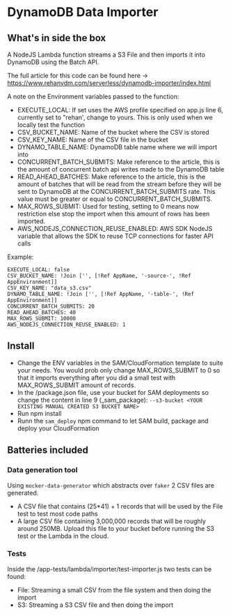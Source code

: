 # DynamoDB Data Importer

## What's in side the box
A NodeJS Lambda function streams a S3 File and then imports it into DynamoDB using the Batch API. 

The full article for this code can be found here -> https://www.rehanvdm.com/serverless/dynamodb-importer/index.html

A note on the Environment variables passed to the function: 

- EXECUTE_LOCAL: If set uses the AWS profile specified on app.js line 6, currently set to "rehan', change to yours.
This is only used when we locally test the function
- CSV_BUCKET_NAME: Name of the bucket where the CSV is stored
- CSV_KEY_NAME: Name of the CSV file in the bucket
- DYNAMO_TABLE_NAME: DynamoDB table name where we will import into
- CONCURRENT_BATCH_SUBMITS: Make reference to the article, this is the amount of concurrent batch api writes made to the DynamoDB table
- READ_AHEAD_BATCHES: Make reference to the article, this is the amount of batches that will be read from the stream before 
they will be sent to DynamoDB at the CONCURRENT_BATCH_SUBMITS rate. This value must be greater or equal to CONCURRENT_BATCH_SUBMITS.
- MAX_ROWS_SUBMIT: Used for testing, setting to 0 means now restriction else stop the import when this amount of rows has been imported.
- AWS_NODEJS_CONNECTION_REUSE_ENABLED: AWS SDK NodeJS variable that allows the SDK to reuse TCP connections for faster API calls

Example:
```
EXECUTE_LOCAL: false
CSV_BUCKET_NAME: !Join ['', [!Ref AppName, '-source-', !Ref AppEnvironment]]
CSV_KEY_NAME: "data_s3.csv"
DYNAMO_TABLE_NAME: !Join ['', [!Ref AppName, '-table-', !Ref AppEnvironment]]
CONCURRENT_BATCH_SUBMITS: 20
READ_AHEAD_BATCHES: 40
MAX_ROWS_SUBMIT: 10000
AWS_NODEJS_CONNECTION_REUSE_ENABLED: 1
```
## Install

- Change the ENV variables in the SAM/CloudFormation template to suite your needs. You would prob only change MAX_ROWS_SUBMIT
to 0 so that it imports everything after you did a small test with MAX_ROWS_SUBMIT amount of records.
- In the /package.json file, use your bucket for SAM deployments so change the content in line 9 (_sam_package): `--s3-bucket <YOUR EXISTING MANUAL CREATED S3 BUCKET NAME>` 
- Run npm install
- Runn the `sam_deploy` npm command to let SAM build, package and deploy your CloudFormation

## Batteries included

### Data generation tool
Using `mocker-data-generator` which abstracts over `faker` 2 CSV files are generated.
- A CSV file that contains (25*41) + 1 records that will be used by the File test to test most code paths
- A large CSV file containing 3,000,000 records that will be roughly around 250MB. Upload this file to your bucket 
before running the S3 test or the Lambda in the cloud.

### Tests 
Inside the /app-tests/lambda/importer/test-importer.js two tests can be found: 
- File: Streaming a small CSV from the file system and then doing the import
- S3: Streaming a S3 CSV file and then doing the import
 


